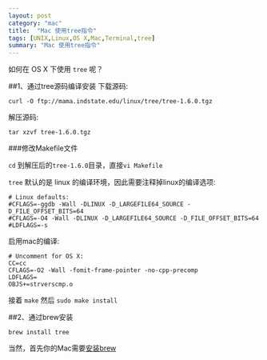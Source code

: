 ```yaml
---
layout: post
category: "mac"
title:  "Mac 使用tree指令"
tags: [UNIX,Linux,OS X,Mac,Terminal,tree]
summary: "Mac 使用tree指令"
---
```

如何在 OS X 下使用 `tree` 呢？ 
 
##1、通过tree源码编译安装 
下载源码:

	curl -O ftp://mama.indstate.edu/linux/tree/tree-1.6.0.tgz 

解压源码:

	tar xzvf tree-1.6.0.tgz 
	
	
###修改Makefile文件

`cd` 到解压后的`tree-1.6.0`目录，直接`vi Makefile`

`tree` 默认的是 linux 的编译环境，因此需要注释掉linux的编译选项:

	# Linux defaults: 
	#CFLAGS=-ggdb -Wall -DLINUX -D_LARGEFILE64_SOURCE -D_FILE_OFFSET_BITS=64 
	#CFLAGS=-O4 -Wall -DLINUX -D_LARGEFILE64_SOURCE -D_FILE_OFFSET_BITS=64 
	#LDFLAGS=-s 
	
启用mac的编译:

	# Uncomment for OS X: 
	CC=cc
	CFLAGS=-O2 -Wall -fomit-frame-pointer -no-cpp-precomp 
	LDFLAGS= 
	OBJS+=strverscmp.o 

接着 `make` 
然后 `sudo make install` 

##2、通过brew安装 

	brew install tree 
	
当然，首先你的Mac需要[安装brew](https://github.com/mxcl/homebrew/wiki/installation) 

